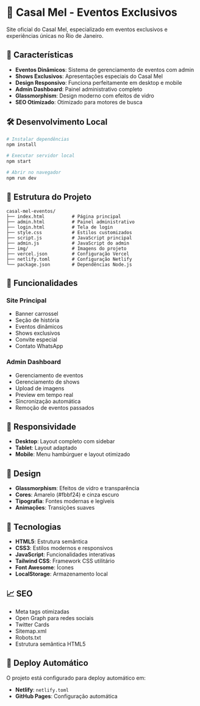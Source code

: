 # 🎉 Casal Mel - Eventos Exclusivos

Site oficial do Casal Mel, especializado em eventos exclusivos e experiências únicas no Rio de Janeiro.

## 🌟 Características

- **Eventos Dinâmicos**: Sistema de gerenciamento de eventos com admin
- **Shows Exclusivos**: Apresentações especiais do Casal Mel
- **Design Responsivo**: Funciona perfeitamente em desktop e mobile
- **Admin Dashboard**: Painel administrativo completo
- **Glassmorphism**: Design moderno com efeitos de vidro
- **SEO Otimizado**: Otimizado para motores de busca

## 🛠️ Desenvolvimento Local

```bash
# Instalar dependências
npm install

# Executar servidor local
npm start

# Abrir no navegador
npm run dev
```

## 📁 Estrutura do Projeto

```
casal-mel-eventos/
├── index.html          # Página principal
├── admin.html          # Painel administrativo
├── login.html          # Tela de login
├── style.css           # Estilos customizados
├── script.js           # JavaScript principal
├── admin.js            # JavaScript do admin
├── img/                # Imagens do projeto
├── vercel.json         # Configuração Vercel
├── netlify.toml        # Configuração Netlify
└── package.json        # Dependências Node.js
```


## 🎯 Funcionalidades

### Site Principal
- Banner carrossel
- Seção de história
- Eventos dinâmicos
- Shows exclusivos
- Convite especial
- Contato WhatsApp

### Admin Dashboard
- Gerenciamento de eventos
- Gerenciamento de shows
- Upload de imagens
- Preview em tempo real
- Sincronização automática
- Remoção de eventos passados

## 📱 Responsividade

- **Desktop**: Layout completo com sidebar
- **Tablet**: Layout adaptado
- **Mobile**: Menu hambúrguer e layout otimizado

## 🎨 Design

- **Glassmorphism**: Efeitos de vidro e transparência
- **Cores**: Amarelo (#fbbf24) e cinza escuro
- **Tipografia**: Fontes modernas e legíveis
- **Animações**: Transições suaves

## 🔧 Tecnologias

- **HTML5**: Estrutura semântica
- **CSS3**: Estilos modernos e responsivos
- **JavaScript**: Funcionalidades interativas
- **Tailwind CSS**: Framework CSS utilitário
- **Font Awesome**: Ícones
- **LocalStorage**: Armazenamento local

## 📈 SEO

- Meta tags otimizadas
- Open Graph para redes sociais
- Twitter Cards
- Sitemap.xml
- Robots.txt
- Estrutura semântica HTML5

## 🚀 Deploy Automático

O projeto está configurado para deploy automático em:
- **Netlify**: `netlify.toml`
- **GitHub Pages**: Configuração automática


